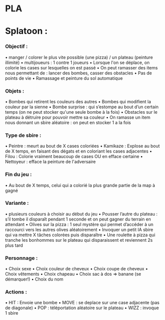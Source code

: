 # PLA
# Splatoon :

### Objectif :
• manger / colorer le plus vite possible (une pizza) / un plateau (peinture illimité)
• multijoueurs : 1 contre 1 joueurs
• Lorsque l'on se déplace, on colorie les cases sur lesquelles on est passé
• On peut ramasser des items nous permettant de : lancer des bombes, casser des obstacles
• Pas de points de vie
• Ramassage et peinture du sol automatique

###  Objets :
• Bombes qui retirent les couleurs des autres
• Bombes qui modifient la couleur par la sienne
• Bombe surprise : qui s’estompe au bout d’un certain temps (on ne peut stocker qu'une seule bombe à la fois)
• Obstacles sur le plateau à détruire pour pouvoir mettre sa couleur
• On ramasse un item nous donnant un sbire aléatoire : on peut en stocker 1 a la fois

###  Type de sbire :
• Peintre : meurt au bout de X cases coloriées
• Kamikaze : Explose au bout de X temps, en faisant des dégats et en coloriant les cases adjacentes
• Filou : Colorie vraiment beaucoup de cases OU en efface certaine
• Nettoyeur : efface la peinture de l'adversaire

### Fin du jeu : 
• Au bout de X temps, celui qui a colorié la plus grande partie de la map à gagné

### Variante :
• plusieurs couleurs à choisir au début du jeu
• Pousser l’autre du plateau : s’il tombe il disparaît pendant 1 seconde et on peut
gagner du terrain en attendant
• Olives sur la pizza : 1 seul mystère qui permet d’accéder à un raccourci vers les
autres olives aléatoirement
• Invoquer un petit IA sbire qui va mettre X tâches colorées puis disparaître
• Une roulette à pizza qui tranche les bonhommes sur le plateau qui disparaissent et
reviennent 2s plus tard

### Personnage :
• Choix sexe
• Choix couleur de cheveux
• Choix coupe de cheveux
• Choix vêtements
• Choix chapeau
• Choix sac à dos => banane (se démarquer!)
• Choix du nom

###  Actions :
• HIT : Envoie une bombe
• MOVE : se deplace sur une case adjacente (pas de diagonale)
• POP : téléportation aléatoire sur le plateau
• WIZZ : invoque 1 sbire 
